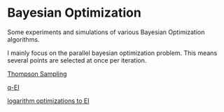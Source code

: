 # Bayesian Optimization

Some experiments and simulations of various Bayesian Optimization algorithms.

I mainly focus on the parallel bayesian optimization problem. This means several points are selected at once per iteration.

[Thompson Sampling](https://proceedings.mlr.press/v84/kandasamy18a/kandasamy18a.pdf)

[q-EI](https://pubsonline.informs.org/doi/pdf/10.1287/opre.2019.1966)

[logarithm optimizations to EI](https://arxiv.org/abs/2310.20708)
